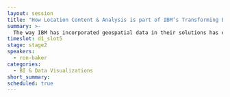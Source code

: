 ```yaml
---
layout: session
title: "How Location Content & Analysis is part of IBM’s Transforming Business"
summary: >-
  The way IBM has incorporated geospatial data in their solutions has evolved over the past decade. What started out as purely a data analytics capability built into their platform has become a much more curated content-first approach. Ron Baker, Director of Geospatial Content and Analysis at IBM, will walk through the history of this evolution and provide examples of how IBM is using realtime location data and weather predictions to expand their business today.
timeslot: d1_slot5
stage: stage2
speakers:
  - ron-baker
categories:
  - BI & Data Visualizations
short_summary: 
scheduled: true
---
```


